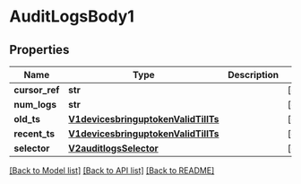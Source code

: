 # AuditLogsBody1

## Properties
Name | Type | Description | Notes
------------ | ------------- | ------------- | -------------
**cursor_ref** | **str** |  | [optional] 
**num_logs** | **str** |  | [optional] 
**old_ts** | [**V1devicesbringuptokenValidTillTs**](V1devicesbringuptokenValidTillTs.md) |  | [optional] 
**recent_ts** | [**V1devicesbringuptokenValidTillTs**](V1devicesbringuptokenValidTillTs.md) |  | [optional] 
**selector** | [**V2auditlogsSelector**](V2auditlogsSelector.md) |  | [optional] 

[[Back to Model list]](../README.md#documentation-for-models) [[Back to API list]](../README.md#documentation-for-api-endpoints) [[Back to README]](../README.md)

